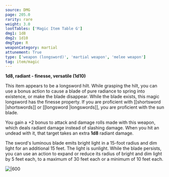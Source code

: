 ```yaml
---
source: DMG
page: 205.0
rarity: rare
weight: 3.0
lootTables: ['Magic Item Table G']
dmg1: 1d8
dmg2: 1d10
dmgType: R
weaponCategory: martial
attunement: True
type: ['weapon (longsword)', 'martial weapon', 'melee weapon']
tag: item/magic
---
```


**1d8, radiant - finesse, versatile (1d10)**

This item appears to be a longsword hilt. While grasping the hilt, you can use a bonus action to cause a blade of pure radiance to spring into existence, or make the blade disappear. While the blade exists, this magic longsword has the finesse property. If you are proficient with [[shortsword \|shortswords]] or [[longsword \|longswords]], you are proficient with the sun blade.

You gain a +2 bonus to attack and damage rolls made with this weapon, which deals radiant damage instead of slashing damage. When you hit an undead with it, that target takes an extra **1d8** radiant damage.

The sword's luminous blade emits bright light in a 15-foot radius and dim light for an additional 15 feet. The light is sunlight. While the blade persists, you can use an action to expand or reduce its radius of bright and dim light by 5 feet each, to a maximum of 30 feet each or a minimum of 10 feet each.


![|600](https://5e.tools/img/items/DMG/Sun%20Blade.jpg)